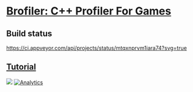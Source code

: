 # [Brofiler: C++ Profiler For Games](http://brofiler.com)

## Build status
https://ci.appveyor.com/api/projects/status/mtqxnprvm1iara74?svg=true

## [Tutorial](https://github.com/bombomby/brofiler/wiki)   
![](http://brofiler.com/images/screenshots/Screen0.png)
[![Analytics](https://ga-beacon.appspot.com/UA-59213040-1/brofiler/readme)](https://github.com/bombomby/brofiler)
